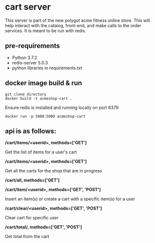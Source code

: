 # cart server

This server is part of the new polygot acme fitness online store.
This will help interact with the catalog, front-end, and make calls to the order services.
It is meant to be run with redis.

## pre-requirements

* Python 3.7.2
* redis-server 5.0.3
* python libraries in requirements.txt


## docker image build & run

```
git clone directory
docker build -t acmeshop-cart .
```

Ensure redis is installed and running locally on port 6379

```
docker run -p 5000:5000 acmeshop-cart
```

## api is as follows:

**/cart/items/\<userid\>, methods=['GET']**<br>

   Get the list of items for a user's cart<br>


**/cart/items/\<userid\>, methods=['GET']**<br>

   Get all the carts for the shop that are in progress<br>


**/cart/all, methods=['GET']**<br>


**/cart/item/\<userid\>, methods=['GET', 'POST']**<br>

  Insert an item(s) or create a cart with a specific item(s) for a user<br>


**/cart/clear/\<userid\>, methods=['GET', 'POST']**<br>

  Clear cart for specific user <br>

**/cart/total/<userid>, methods=['GET', 'POST']**<br>

  Get total from the cart
